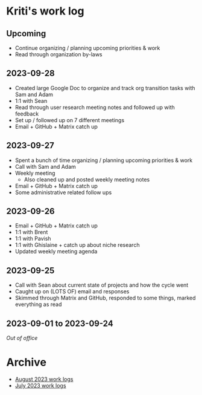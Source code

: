 # Kriti's work log

## Upcoming
- Continue organizing / planning upcoming priorities & work
- Read through organization by-laws

## 2023-09-28
- Created large Google Doc to organize and track org transition tasks with Sam and Adam
- 1:1 with Sean
- Read through user research meeting notes and followed up with feedback
- Set up / followed up on 7 different meetings
- Email + GitHub + Matrix catch up

## 2023-09-27
- Spent a bunch of time organizing / planning upcoming priorities & work
- Call with Sam and Adam
- Weekly meeting
    - Also cleaned up and posted weekly meeting notes
- Email + GitHub + Matrix catch up
- Some administrative related follow ups

## 2023-09-26
- Email + GitHub + Matrix catch up
- 1:1 with Brent
- 1:1 with Pavish
- 1:1 with Ghislaine + catch up about niche research
- Updated weekly meeting agenda

## 2023-09-25
- Call with Sean about current state of projects and how the cycle went
- Caught up on (LOTS OF) email and responses
- Skimmed through Matrix and GitHub, responded to some things, marked everything as read

## 2023-09-01 to 2023-09-24
*Out of office*

# Archive
- [August 2023 work logs](./archive/2023-08/kriti.md)
- [July 2023 work logs](./archive/2023-07/kriti.md)
